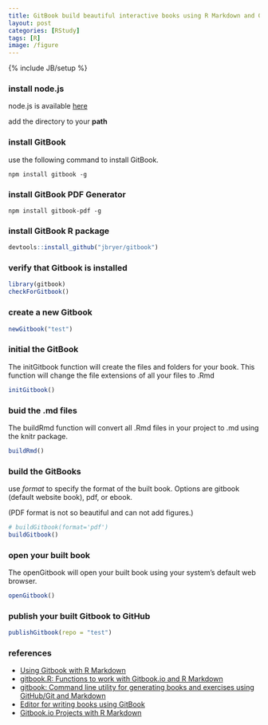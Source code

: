 ```yaml
---
title: GitBook build beautiful interactive books using R Markdown and GitHub
layout: post
categories: [RStudy]
tags: [R]
image: /figure
---
```

{% include JB/setup %}

### install node.js

node.js is available [here](http://nodejs.org/)

add the directory to your **path**

### install GitBook

use the following command to install GitBook.

```
npm install gitbook -g
```

### install GitBook PDF Generator

```
npm install gitbook-pdf -g
```

### install GitBook R package


```r
devtools::install_github("jbryer/gitbook")
```


### verify that Gitbook is installed


```r
library(gitbook)
checkForGitbook()
```


### create a new Gitbook


```r
newGitbook("test")
```


### initial the GitBook

The initGitbook function will create the files and folders for your book. This function will change the file extensions of all your files to .Rmd


```r
initGitbook()
```


### buid the .md files

The buildRmd function will convert all .Rmd files in your project to .md using the knitr package.


```r
buildRmd()
```


### build the GitBooks

use *format* to specify the format of the built book. Options are gitbook (default website book), pdf, or ebook.

(PDF format is not so beautiful and can not add figures.)

```r
# buildGitbook(format='pdf')
buildGitbook()
```


### open your built book

The openGitbook will open your built book using your system’s default web browser.


```r
openGitbook()
```


### publish your built Gitbook to GitHub


```r
publishGitbook(repo = "test")
```


### references

* [Using Gitbook with R Markdown](http://www.r-bloggers.com/using-gitbook-with-r-markdown/)
* [gitbook.R: Functions to work with Gitbook.io and R Markdown](https://gist.github.com/jbryer/11049319)
* [gitbook: Command line utility for generating books and exercises using GitHub/Git and Markdown](https://github.com/GitbookIO/gitbook)
* [Editor for writing books using GitBook](https://github.com/GitbookIO/editor)
* [Gitbook.io Projects with R Markdown](http://jason.bryer.org/gitbook/)



